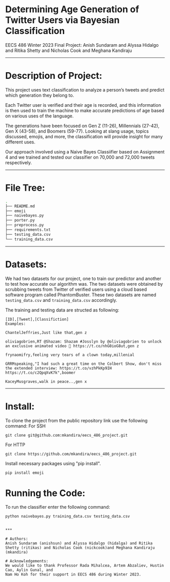 # Determining Age Generation of Twitter Users via Bayesian Classification
EECS 486 Winter 2023 Final Project: Anish Sundaram and Alyssa Hidalgo and Ritika Shetty and Nicholas Cook and Meghana Kandiraju

***

# Description of Project:
This project uses text classification to analyze a person’s tweets and predict which generation they belong to.
 
Each Twitter user is verified and their age is recorded, and this information is then used to train the machine to make accurate predictions of age based on various uses of the language.

The generations have been focused on Gen Z (11-26), Millennials (27-42), Gen X (43-58), and Boomers (59-77). Looking at slang usage, topics discussed, emojis, and more, the classification will provide insight for many different uses.

Our approach involved using a Naive Bayes Classiifier based on Assignment 4 and we trained and tested our classifier on 70,000 and 72,000 tweets respectively. 

***

# File Tree:
```bash
.
├── README.md
├── emoji
├── naivebayes.py
├── porter.py
├── preprocess.py
├── requirements.txt
├── testing_data.csv
└── training_data.csv
```
***

# Datasets:
We had two datasets for our project, one to train our predictor and another to test how accurate our algorithm was. The two datasets were obtained by scrubbing tweets from Twitter of verified users using a cloud based software program called PhantomBuster. These two datasets are named `testing_data.csv` and `training_data.csv` accordingly.

The training and testing data are structed as following:
```
[ID],[Tweet],[Classifiction]
Examples: 

ChantelJeffries,Just like that,gen z

oliviagobrien,RT @Shazam: Shazam #Josslyn by @oliviagobrien to unlock an exclusive animated video 💙 https://t.co/nhG0ioG8ut,gen z

frynaomifry,feeling very tears of a clown today,millenial

GRRMspeaking,"I had such a great time on the Colbert Show, don't miss the extended interview: https://t.co/vzhPkKp9IH https://t.co/c2QpqXvK7k",boomer

KaceyMusgraves,walk in peace..,gen x
```
***

# Install:
To clone the project from the public repository link use the following command:
For SSH
```
git clone git@github.com:mkandira/eecs_486_project.git
```
For HTTP
```
git clone https://github.com/mkandira/eecs_486_project.git
```


Install necessary packages using "pip install". 
```sh
pip install emoji
```
# Running the Code:
To run the classifier enter the following command:
```sh
python naivebayes.py training_data.csv testing_data.csv
```

```

***

# Authors:
Anish Sundaram (anishsun) and Alyssa Hidalgo (hidalga) and Ritika Shetty (ritikas) and Nicholas Cook (nickcook)and Meghana Kandiraju (mkandira)

# Acknowledgements:
We would like to thank Professor Rada Mihalcea, Artem Abzaliev, Hustin Cao, Aylin Gunal, and
Nam Ho Koh for their support in EECS 486 during Winter 2023. 


